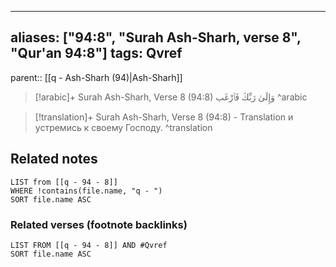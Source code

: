 
---
aliases: ["94:8", "Surah Ash-Sharh, verse 8", "Qur'an 94:8"]
tags: Qvref
---

parent:: [[q - Ash-Sharh (94)|Ash-Sharh]]

> [!arabic]+ Surah Ash-Sharh, Verse 8 (94:8)
> <span class="quran-arabic">وَإِلَىٰ رَبِّكَ فَٱرْغَب</span>
^arabic

> [!translation]+ Surah Ash-Sharh, Verse 8 (94:8) - Translation
> и устремись к своему Господу.
^translation



## Related notes
```dataview
LIST from [[q - 94 - 8]]
WHERE !contains(file.name, "q - ")
SORT file.name ASC
```

### Related verses (footnote backlinks)
```dataview
LIST FROM [[q - 94 - 8]] AND #Qvref
SORT file.name ASC
```

